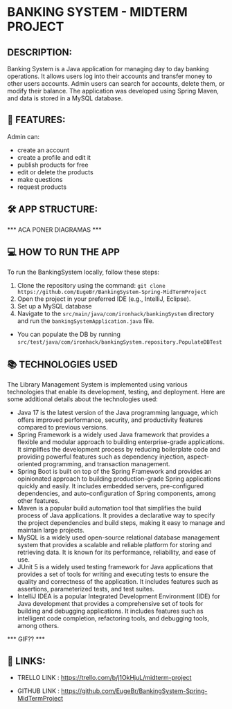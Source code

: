 
# BANKING SYSTEM - MIDTERM PROJECT

## DESCRIPTION:

Banking System is a Java application for managing day to day banking operations. 
It allows users log into their accounts and transfer money to other users accounts. Admin users can search for accounts, delete them, or modify their balance.
The application was developed using Spring Maven, and data is stored in a MySQL database.

## 🚀 FEATURES:

Admin can:
- create an account
- create a profile and edit it
- publish products for free
- edit or delete the products
- make questions
- request products

## 🛠️ APP STRUCTURE:






*** ACA PONER DIAGRAMAS ***






## 💻 HOW TO RUN THE APP 

To run the BankingSystem locally, follow these steps:

1. Clone the repository using the command: `git clone https://github.com/EugeBr/BankingSystem-Spring-MidTermProject`
2. Open the project in your preferred IDE (e.g., IntelliJ, Eclipse).
3. Set up a MySQL database
4. Navigate to the `src/main/java/com/ironhack/bankingSystem` directory and run the `bankingSystemApplication.java` file.

- You can populate the DB by running `src/test/java/com/ironhack/bankingSystem.repository.PopulateDBTest`

## 📚 TECHNOLOGIES USED

The Library Management System is implemented using various technologies that enable its development, testing, and deployment. Here are some additional details about the technologies used:

- Java 17 is the latest version of the Java programming language, which offers improved performance, security, and productivity features compared to previous versions.
- Spring Framework is a widely used Java framework that provides a flexible and modular approach to building enterprise-grade applications. It simplifies the development process by reducing boilerplate code and providing powerful features such as dependency injection, aspect-oriented programming, and transaction management.
- Spring Boot is built on top of the Spring Framework and provides an opinionated approach to building production-grade Spring applications quickly and easily. It includes embedded servers, pre-configured dependencies, and auto-configuration of Spring components, among other features.
- Maven is a popular build automation tool that simplifies the build process of Java applications. It provides a declarative way to specify the project dependencies and build steps, making it easy to manage and maintain large projects.
- MySQL is a widely used open-source relational database management system that provides a scalable and reliable platform for storing and retrieving data. It is known for its performance, reliability, and ease of use.
- JUnit 5 is a widely used testing framework for Java applications that provides a set of tools for writing and executing tests to ensure the quality and correctness of the application. It includes features such as assertions, parameterized tests, and test suites.
- IntelliJ IDEA is a popular Integrated Development Environment (IDE) for Java development that provides a comprehensive set of tools for building and debugging applications. It includes features such as intelligent code completion, refactoring tools, and debugging tools, among others.



*** GIF?? ***



## 👥 LINKS:
- TRELLO LINK : https://trello.com/b/j1OkHjuL/midterm-project

- GITHUB LINK : https://github.com/EugeBr/BankingSystem-Spring-MidTermProject

